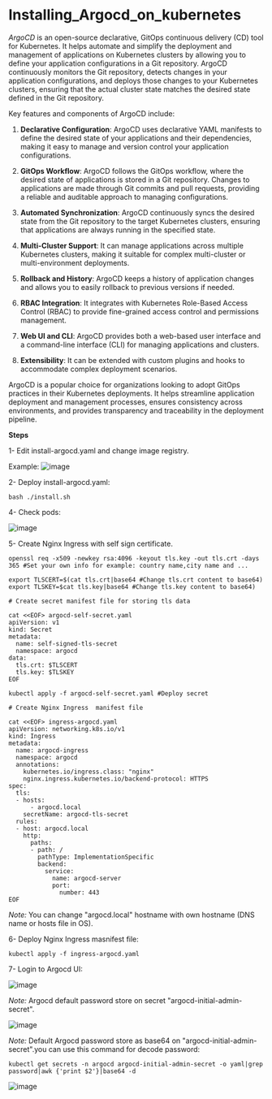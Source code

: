 # Installing_Argocd_on_kubernetes
*ArgoCD* is an open-source declarative, GitOps continuous delivery (CD) tool for Kubernetes. It helps automate and simplify the deployment and management of applications on Kubernetes clusters by allowing you to define your application configurations in a Git repository. ArgoCD continuously monitors the Git repository, detects changes in your application configurations, and deploys those changes to your Kubernetes clusters, ensuring that the actual cluster state matches the desired state defined in the Git repository.

Key features and components of ArgoCD include:

1. **Declarative Configuration**: ArgoCD uses declarative YAML manifests to define the desired state of your applications and their dependencies, making it easy to manage and version control your application configurations.

2. **GitOps Workflow**: ArgoCD follows the GitOps workflow, where the desired state of applications is stored in a Git repository. Changes to applications are made through Git commits and pull requests, providing a reliable and auditable approach to managing configurations.

3. **Automated Synchronization**: ArgoCD continuously syncs the desired state from the Git repository to the target Kubernetes clusters, ensuring that applications are always running in the specified state.

4. **Multi-Cluster Support**: It can manage applications across multiple Kubernetes clusters, making it suitable for complex multi-cluster or multi-environment deployments.

5. **Rollback and History**: ArgoCD keeps a history of application changes and allows you to easily rollback to previous versions if needed.

6. **RBAC Integration**: It integrates with Kubernetes Role-Based Access Control (RBAC) to provide fine-grained access control and permissions management.

7. **Web UI and CLI**: ArgoCD provides both a web-based user interface and a command-line interface (CLI) for managing applications and clusters.

8. **Extensibility**: It can be extended with custom plugins and hooks to accommodate complex deployment scenarios.

ArgoCD is a popular choice for organizations looking to adopt GitOps practices in their Kubernetes deployments. It helps streamline application deployment and management processes, ensures consistency across environments, and provides transparency and traceability in the deployment pipeline.



**Steps**

1- Edit install-argocd.yaml and change image registry.

Example:
![image](https://github.com/IMAN-NAMJOOYAN/Installing_Argocd_on_kubernetes/assets/16554389/53da33dd-6c58-4edd-8855-65dac0b9b687)

2- Deploy install-argocd.yaml:
```
bash ./install.sh
```
4- Check pods:

![image](https://github.com/IMAN-NAMJOOYAN/Installing_Argocd_on_kubernetes/assets/16554389/550b6731-c4c7-4eac-b7bd-c55b10560f7a)

5- Create Nginx Ingress with self sign certificate.
```
openssl req -x509 -newkey rsa:4096 -keyout tls.key -out tls.crt -days 365 #Set your own info for example: country name,city name and ...
```
```
export TLSCERT=$(cat tls.crt|base64 #Change tls.crt content to base64)
export TLSKEY=$cat tls.key|base64 #Change tls.key content to base64)
```
```
# Create secret manifest file for storing tls data

cat <<EOF> argocd-self-secret.yaml
apiVersion: v1
kind: Secret
metadata:
  name: self-signed-tls-secret
  namespace: argocd
data:
  tls.crt: $TLSCERT
  tls.key: $TLSKEY
EOF

```
```
kubectl apply -f argocd-self-secret.yaml #Deploy secret
```
```
# Create Nginx Ingress  manifest file

cat <<EOF> ingress-argocd.yaml
apiVersion: networking.k8s.io/v1
kind: Ingress
metadata:
  name: argocd-ingress
  namespace: argocd
  annotations:
    kubernetes.io/ingress.class: "nginx"
    nginx.ingress.kubernetes.io/backend-protocol: HTTPS
spec:
  tls:
  - hosts:
      - argocd.local
    secretName: argocd-tls-secret
  rules:
  - host: argocd.local
    http:
      paths:
      - path: /
        pathType: ImplementationSpecific
        backend:
          service:
            name: argocd-server
            port:
              number: 443
EOF

```
*Note:* You can change "argocd.local" hostname with own hostname (DNS name or hosts file in OS).

6- Deploy  Nginx Ingress masnifest file:
```
kubectl apply -f ingress-argocd.yaml
```
7- Login to Argocd UI:

![image](https://github.com/IMAN-NAMJOOYAN/Installing_Argocd_on_kubernetes/assets/16554389/8e85f1fd-620a-4899-ac86-b84d4262cc53)

*Note:* Argocd default password store on secret "argocd-initial-admin-secret".

![image](https://github.com/IMAN-NAMJOOYAN/Installing_Argocd_on_kubernetes/assets/16554389/5a0f32a6-f163-4887-ae53-a77cd436d97f)

*Note:* Default Argocd password store as base64 on "argocd-initial-admin-secret".you can use this command for decode password:
```
kubectl get secrets -n argocd argocd-initial-admin-secret -o yaml|grep password|awk {'print $2'}|base64 -d
```

![image](https://github.com/IMAN-NAMJOOYAN/Installing_Argocd_on_kubernetes/assets/16554389/2ac53094-cf91-4240-acf4-61cddbd725ba)






